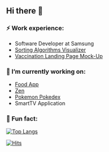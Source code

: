 ## Hi there 👋

### ⚡ Work experience:
- Software Developer at Samsung
- [Sorting Algorithms Visualizer](https://github.com/Dfredude/sorting-visualizer)
- [Vaccination Landing Page Mock-Up](https://vaccination-landing-page.netlify.app)

### 🔭 I’m currently working on:
- [Food App](https://github.com/Dfredude/food-bot)
- [Zen](https://github.com/heben-mx/zen)
- [Pokemon Pokedex](https://github.com/Pancartex/pokemon-pokedex)
- SmartTV Application

### 🐍 Fun fact:
[![Top Langs](https://github-readme-stats.vercel.app/api/top-langs/?username=dfredude&layout=compact)](https://github.com/dfredude)

[![Hits](https://hits.seeyoufarm.com/api/count/incr/badge.svg?url=https%3A%2F%2Fgithub.com%2FDfredude&count_bg=%232171F9&title_bg=%23555555&icon=&icon_color=%23E7E7E7&title=hits&edge_flat=false)](https://hits.seeyoufarm.com)

<!--
**Dfredude/Dfredude** is a ✨ _special_ ✨ repository because its `README.md` (this file) appears on your GitHub profile.

Here are some ideas to get you started:

- 🌱 I’m currently learning ...
- 👯 I’m looking to collaborate on ...
- 🤔 I’m looking for help with ...
- 💬 Ask me about ...
- 📫 How to reach me: ...
- 😄 Pronouns: ...
- ⚡ Fun fact: ...
-->
